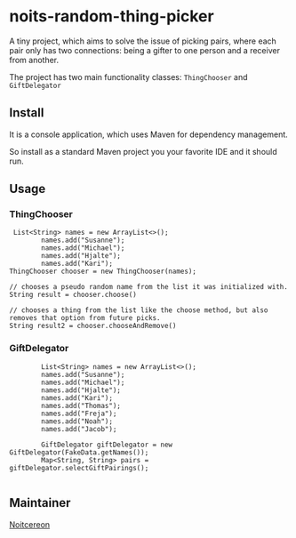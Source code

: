 # noits-random-thing-picker

A tiny project, which aims to solve the issue of picking pairs, where each pair only has two connections:
being a gifter to one person and a receiver from another.

The project has two main functionality classes: `ThingChooser` and `GiftDelegator`


## Install

It is a console application, which uses Maven for dependency management.

So install as a standard Maven project you your favorite IDE and it should run.

## Usage

### ThingChooser
```
 List<String> names = new ArrayList<>();
        names.add("Susanne");
        names.add("Michael");
        names.add("Hjalte");
        names.add("Kari");
ThingChooser chooser = new ThingChooser(names);

// chooses a pseudo random name from the list it was initialized with.
String result = chooser.choose() 

// chooses a thing from the list like the choose method, but also removes that option from future picks.
String result2 = chooser.chooseAndRemove() 
```

### GiftDelegator

```
        List<String> names = new ArrayList<>();
        names.add("Susanne");
        names.add("Michael");
        names.add("Hjalte");
        names.add("Kari");
        names.add("Thomas");
        names.add("Freja");
        names.add("Noah");
        names.add("Jacob");
        
        GiftDelegator giftDelegator = new GiftDelegator(FakeData.getNames());
        Map<String, String> pairs = giftDelegator.selectGiftPairings();
        
```        
        

## Maintainer
[Noitcereon](https://github.com/Noitcereon/)
